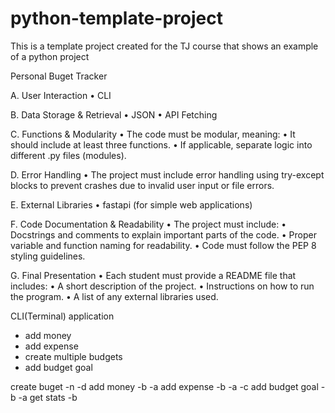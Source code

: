 # python-template-project
This is a template project created for the TJ course that shows an example of a python project

Personal Buget Tracker

A. User Interaction
	•	CLI

B. Data Storage & Retrieval
	•	JSON
	•	API Fetching

C. Functions & Modularity
	•	The code must be modular, meaning:
	    •	It should include at least three functions.
	    •	If applicable, separate logic into different .py files (modules).

D. Error Handling
	•	The project must include error handling using try-except blocks to prevent crashes due to invalid user input or file errors.

E. External Libraries
	    •	fastapi (for simple web applications)

F. Code Documentation & Readability
	•	The project must include:
	    •	Docstrings and comments to explain important parts of the code.
	    •	Proper variable and function naming for readability.
	    •	Code must follow the PEP 8 styling guidelines.

G. Final Presentation
	•	Each student must provide a README file that includes:
	    •	A short description of the project.
	    •	Instructions on how to run the program.
	    •	A list of any external libraries used.


CLI(Terminal) application
 - add money
 - add expense
 - create multiple budgets
 - add budget goal

create buget -n <name> -d <description>
add money -b <name> -a <amount>
add expense -b <name> -a <amount> -c <category>
add budget goal -b <name> -a <amount>
get stats -b <name>

